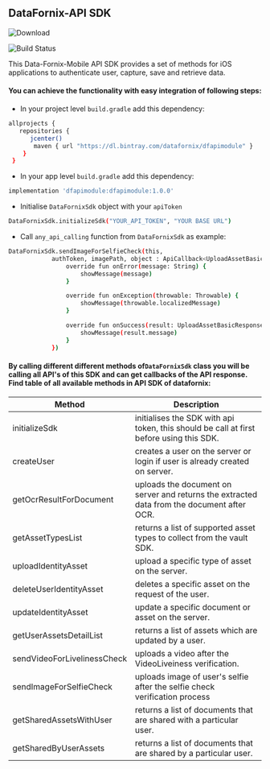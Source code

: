 
## DataFornix-API SDK
![Download](https://api.bintray.com/packages/datafornix/dfapimodule/dfapimodule/images/download.svg)

![Build Status](https://travis-ci.org/joemccann/dillinger.svg?branch=master)


This Data-Fornix-Mobile API SDK provides a set of methods for iOS applications to authenticate user, capture, save and retrieve data.

#### You can achieve the functionality with easy integration of following steps:
- In your project level `build.gradle` add this dependency:
```sh 
allprojects {
   repositories {
      jcenter()
       maven { url "https://dl.bintray.com/datafornix/dfapimodule" }
    }
 } 
```
- In your app level `build.gradle` add this dependency:
```sh
implementation 'dfapimodule:dfapimodule:1.0.0'
```
- Initialise `DataFornixSdk` object with your `apiToken`
```sh
DataFornixSdk.initializeSdk("YOUR_API_TOKEN", "YOUR BASE URL")
```
- Call `any_api_calling` function from `DataFornixSdk` as example:
```sh
DataFornixSdk.sendImageForSelfieCheck(this,
            authToken, imagePath, object : ApiCallback<UploadAssetBasicResponse> {
                override fun onError(message: String) {
                    showMessage(message)
                }

                override fun onException(throwable: Throwable) {
                    showMessage(throwable.localizedMessage)
                }

                override fun onSuccess(result: UploadAssetBasicResponse) {
                    showMessage(result.message)
                }
            })
```

#### By calling different different methods of`DataFornixSdk` class you will be calling all API's of this SDK and can get callbacks of the API response. Find table of all available methods in API SDK of datafornix:

| Method | Description | 
|--|--|
| initializeSdk | initialises the SDK with api token, this should be call at first before using this SDK. |
| createUser | creates a user on the server or login if user is already created on server. |
| getOcrResultForDocument | uploads the document on server and returns the extracted data from the document after OCR. |
| getAssetTypesList | returns a list of supported asset types to collect from the vault SDK. |
| uploadIdentityAsset | upload a specific type of asset on the server. |
| deleteUserIdentityAsset | deletes a specific asset on the request of the user. |
| updateIdentityAsset | update a specific document or asset on the server. |
| getUserAssetsDetailList | returns a list of assets which are updated by a user. |
| sendVideoForLivelinessCheck | uploads a video after the VideoLiveiness verification. |
| sendImageForSelfieCheck | uploads image of user's selfie after the selfie check verification process |
| getSharedAssetsWithUser | returns a list of documents that are shared with a particular user. |
| getSharedByUserAssets | returns a list of documents that are shared by a particular user. |
